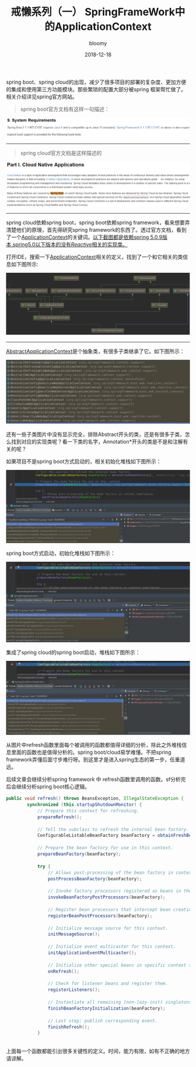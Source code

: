 ﻿---
layout: post
title: " 戒懒系列（一）  SpringFrameWork中的ApplicationContext"
subtitle: ""
author: "bloomy"
header-img: "img/post-bg-infinity.jpg"
date:       2018-12-18
header-mask: 0.3
tags:
  - spring
  - 框架
---


spring boot、spring cloud的出现，减少了很多项目的部署的复杂度、更加方便的集成和使用第三方功能模块。那些繁琐的配置大部分被spring 框架帮忙做了。相关介绍详见spring官方网站。

> spring boot官方文档有这样一句描述：

![img](/img/spring/sb.png)

---

> spring cloud官方文档是这样描述的

![img](/img/spring/sc.png)

---

spring cloud依赖spring boot，spring boot依赖spring framework，看来想要弄清楚他们的原理，首先得研究spring framework的东西了。透过官方文档，看到了一个[ApplicationContext]()的关键词。[以下截图都是依赖spring 5.0.9版本,spring5.0以下版本的没有*Reactive*相关的实现类。]()



打开IDE，搜索一下[ApplicationContext]()相关的定义，找到了一个和它相关的类信息如下图所示:

![img](/img/spring/aa.png)

---

[AbstractApplicationContext]()是个抽象类，有很多子类继承了它。如下图所示：

![img](/img/spring/jc.png)

还有一些子类图片中没有显示完全，排除Abstract开头的类，还是有很多子类，怎么找到对应的实现类呢？看一下类的名字，Annotation*开头的类是不是和注解有关的呢？

如果项目不是spring boot方式启动的，相关初始化堆栈如下图所示：

![img](/img/spring/odebug.png)

spring boot方式启动，初始化堆栈如下图所示：

![img](/img/spring/ndebug.png)

集成了spring cloud的spring boot启动，堆栈如下图所示：

![img](/img/spring/ndebug1.png)

从图片中refresh函数里面每个被调用的函数都值得详细的分析，除此之外堆栈信息里面的函数也是值得分析的。spring boot/cloud易学难懂。不把spring framework弄懂后面寸步难行呀。到这里才是进入spring生态的第一步，任重道远。

后续文章会继续分析spring framework 中 refresh函数里调用的函数。sf分析完后会继续分析spring boot核心逻辑。 

~~~java
public void refresh() throws BeansException, IllegalStateException {
		synchronized (this.startupShutdownMonitor) {
			// Prepare this context for refreshing.
			prepareRefresh();

			// Tell the subclass to refresh the internal bean factory.
			ConfigurableListableBeanFactory beanFactory = obtainFreshBeanFactory();

			// Prepare the bean factory for use in this context.
			prepareBeanFactory(beanFactory);

			try {
				// Allows post-processing of the bean factory in context subclasses.
				postProcessBeanFactory(beanFactory);

				// Invoke factory processors registered as beans in the context.
				invokeBeanFactoryPostProcessors(beanFactory);

				// Register bean processors that intercept bean creation.
				registerBeanPostProcessors(beanFactory);

				// Initialize message source for this context.
				initMessageSource();

				// Initialize event multicaster for this context.
				initApplicationEventMulticaster();

				// Initialize other special beans in specific context subclasses.
				onRefresh();

				// Check for listener beans and register them.
				registerListeners();

				// Instantiate all remaining (non-lazy-init) singletons.
				finishBeanFactoryInitialization(beanFactory);

				// Last step: publish corresponding event.
				finishRefresh();
			}
                
~~~

上面每一个函数都能引出很多关键性的定义。时间，能力有限，如有不正确的地方请谅解。